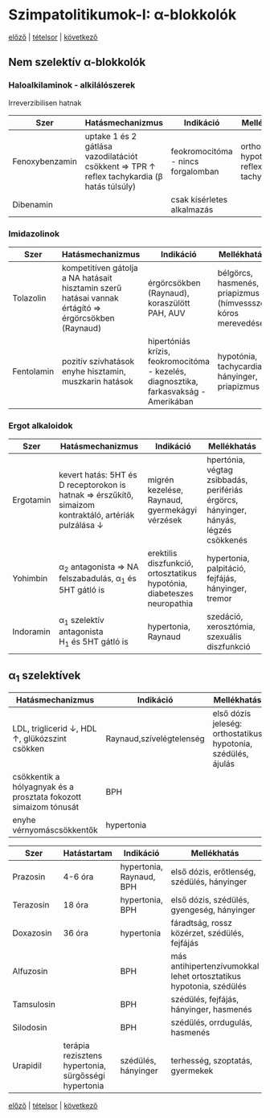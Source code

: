 # Szimpatolitikumok-I: α-blokkolók

[előző](5.%20Szimpatomimetikumok%20farmakológiája.md) | [tételsor](0.%20Hattan%20ea%20kidolgozás%20-%20Németh%20Boldizsár.md) | [következő](link)

## Nem szelektív α-blokkolók

### Haloalkilaminok - alkilálószerek

Irreverzibilisen hatnak

Szer | Hatásmechanizmus | Indikáció | Mellékhatás
--- | --- | --- | ---
Fenoxybenzamin | uptake 1 és 2 gátlása <br> vazodilatációt csökkent ⇒ TPR ↑ <br> reflex tachykardia (β hatás túlsúly) | feokromocitóma - nincs forgalomban | orthostaticus hypotonia, reflex tachykardia
Dibenamin || csak kisérletes alkalmazás

### Imidazolinok

Szer | Hatásmechanizmus | Indikáció | Mellékhatás
--- | --- | --- | ---
Tolazolin | kompetitíven gátolja a NA hatásait <br> hisztamin szerű hatásai vannak <br> értágító ⇒ érgörcsökben (Raynaud) | érgörcsökben (Raynaud), koraszülött PAH, AUV | bélgörcs, hasmenés, priapizmus (hímvesssző kóros merevedése)
Fentolamin | pozitív szívhatások <br> enyhe hisztamin, muszkarin hatások | hipertóniás krízis, feokromocitóma - kezelés, diagnosztika, farkasvakság - Amerikában | hypotónia, tachycardia, hányinger, priapizmus

### Ergot alkaloidok

Szer | Hatásmechanizmus | Indikáció | Mellékhatás
--- | --- | --- | ---
Ergotamin | kevert hatás: 5HT és D receptorokon is hatnak ⇒ érszűkítő, simaizom kontraktáló, artériák pulzálása ↓ | migrén kezelése, Raynaud, gyermekágyi vérzések | hpertónia, végtag zsibbadás, perifériás érgörcs, hányinger, hányás, légzés csökkenés
Yohimbin | α<sub>2</sub> antagonista ⇒ NA felszabadulás, α<sub>1</sub> és 5HT gátló is | erektilis diszfunkció, ortosztatikus hypotónia, diabeteszes neuropathia | hypertonia, palpitáció, fejfájás, hányinger, tremor
Indoramin | α<sub>1</sub> szelektív antagonista <br> H<sub>1</sub> és 5HT gátló is | hypertonia, Raynaud | szedáció, xerosztómia, szexuális diszfunkció

## α<sub>1</sub> szelektívek

Hatásmechanizmus | Indikáció | Mellékhatás
--- | --- | ---
LDL, triglicerid ↓, HDL ↑, glükózszint csökken | Raynaud,szívelégtelenség | első dózis jeleség: orthostatikus hypotonia, szédülés, ájulás
csökkentik a hólyagnyak és a prosztata fokozott simaizom tónusát | BPH
enyhe vérnyomáscsökkentők | hypertonia

Szer | Hatástartam | Indikáció | Mellékhatás | Kontraindikáció
--- | --- | --- | --- | ---
Prazosin | 4-6 óra | hypertonia, Raynaud, BPH | első dózis, erőtlenség, szédülés, hányinger | szívelégtelenség, 12 év alattiak
Terazosin | 18 óra | hypertonia, BPH | első dózis, szédülés, gyengeség, hányinger | túlérzékenység
Doxazosin | 36 óra | hypertonia | fáradtság, rossz közérzet, szédülés, fejfájás | súlyos májelégtelenség
Alfuzosin || BPH | más antihipertenzívumokkal lehet ortosztatikus hypotonia, szédülés | súlyos májelégtelenség
Tamsulosin || BPH | szédülés, fejfájás, hányinger, hasmenés
Silodosin || BPH | szédülés, orrdugulás, hasmenés
Urapidil | terápia rezisztens hypertonia, sürgősségi hypertonia | szédülés, hányinger | terhesség, szoptatás, gyermekek

[előző](5.%20Szimpatomimetikumok%20farmakológiája.md) | [tételsor](0.%20Hattan%20ea%20kidolgozás%20-%20Németh%20Boldizsár.md) | [következő](link)

